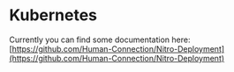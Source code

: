# Kubernetes

Currently you can find some documentation here:  
[https://github.com/Human-Connection/Nitro-Deployment](https://github.com/Human-Connection/Nitro-Deployment)

